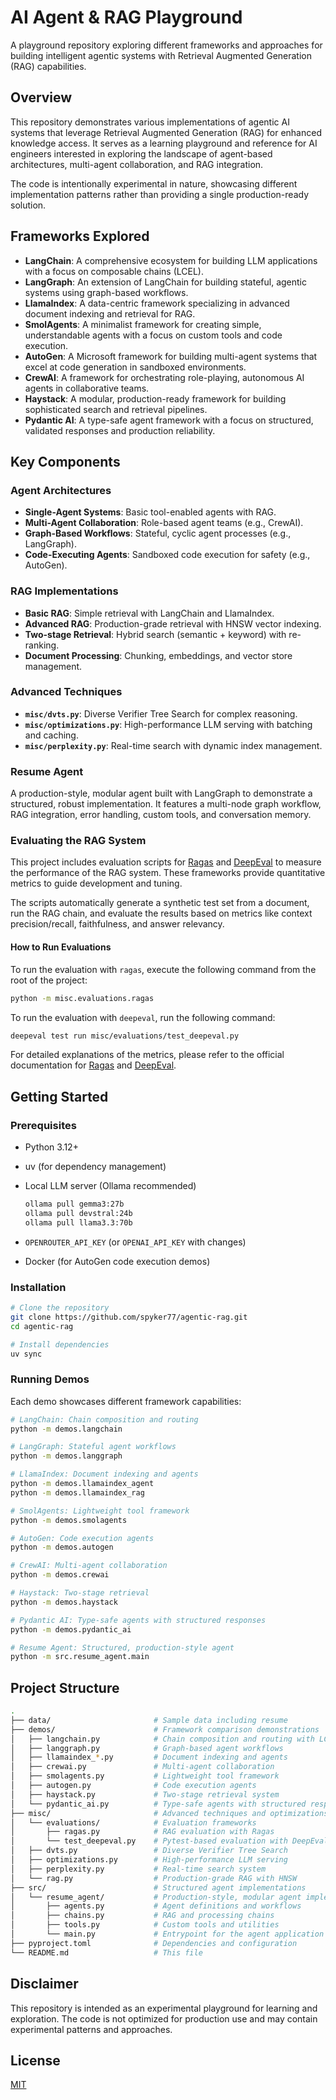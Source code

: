 # AI Agent & RAG Playground

A playground repository exploring different frameworks and approaches for building intelligent agentic systems with Retrieval Augmented Generation (RAG) capabilities.

## Overview

This repository demonstrates various implementations of agentic AI systems that leverage Retrieval Augmented Generation (RAG) for enhanced knowledge access. It serves as a learning playground and reference for AI engineers interested in exploring the landscape of agent-based architectures, multi-agent collaboration, and RAG integration.

The code is intentionally experimental in nature, showcasing different implementation patterns rather than providing a single production-ready solution.

## Frameworks Explored

- **LangChain**: A comprehensive ecosystem for building LLM applications with a focus on composable chains (LCEL).
- **LangGraph**: An extension of LangChain for building stateful, agentic systems using graph-based workflows.
- **LlamaIndex**: A data-centric framework specializing in advanced document indexing and retrieval for RAG.
- **SmolAgents**: A minimalist framework for creating simple, understandable agents with a focus on custom tools and code execution.
- **AutoGen**: A Microsoft framework for building multi-agent systems that excel at code generation in sandboxed environments.
- **CrewAI**: A framework for orchestrating role-playing, autonomous AI agents in collaborative teams.
- **Haystack**: A modular, production-ready framework for building sophisticated search and retrieval pipelines.
- **Pydantic AI**: A type-safe agent framework with a focus on structured, validated responses and production reliability.

## Key Components

### Agent Architectures

- **Single-Agent Systems**: Basic tool-enabled agents with RAG.
- **Multi-Agent Collaboration**: Role-based agent teams (e.g., CrewAI).
- **Graph-Based Workflows**: Stateful, cyclic agent processes (e.g., LangGraph).
- **Code-Executing Agents**: Sandboxed code execution for safety (e.g., AutoGen).

### RAG Implementations

- **Basic RAG**: Simple retrieval with LangChain and LlamaIndex.
- **Advanced RAG**: Production-grade retrieval with HNSW vector indexing.
- **Two-stage Retrieval**: Hybrid search (semantic + keyword) with re-ranking.
- **Document Processing**: Chunking, embeddings, and vector store management.

### Advanced Techniques

- **`misc/dvts.py`**: Diverse Verifier Tree Search for complex reasoning.
- **`misc/optimizations.py`**: High-performance LLM serving with batching and caching.
- **`misc/perplexity.py`**: Real-time search with dynamic index management.

### Resume Agent

A production-style, modular agent built with LangGraph to demonstrate a structured, robust implementation. It features a multi-node graph workflow, RAG integration, error handling, custom tools, and conversation memory.

### Evaluating the RAG System

This project includes evaluation scripts for [Ragas](https://github.com/explodinggradients/ragas) and [DeepEval](https://github.com/confident-ai/deepeval) to measure the performance of the RAG system. These frameworks provide quantitative metrics to guide development and tuning.

The scripts automatically generate a synthetic test set from a document, run the RAG chain, and evaluate the results based on metrics like context precision/recall, faithfulness, and answer relevancy.

#### How to Run Evaluations

To run the evaluation with `ragas`, execute the following command from the root of the project:

```bash
python -m misc.evaluations.ragas
```

To run the evaluation with `deepeval`, run the following command:

```bash
deepeval test run misc/evaluations/test_deepeval.py
```

For detailed explanations of the metrics, please refer to the official documentation for [Ragas](https://docs.ragas.io/en/latest/concepts/metrics/index.html) and [DeepEval](https://docs.confident-ai.com/docs/metrics-introduction).

## Getting Started

### Prerequisites

- Python 3.12+
- uv (for dependency management)
- Local LLM server (Ollama recommended)

  ```bash
  ollama pull gemma3:27b
  ollama pull devstral:24b
  ollama pull llama3.3:70b
  ```

- `OPENROUTER_API_KEY` (or `OPENAI_API_KEY` with changes)
- Docker (for AutoGen code execution demos)

### Installation

```bash
# Clone the repository
git clone https://github.com/spyker77/agentic-rag.git
cd agentic-rag

# Install dependencies
uv sync
```

### Running Demos

Each demo showcases different framework capabilities:

```bash
# LangChain: Chain composition and routing
python -m demos.langchain

# LangGraph: Stateful agent workflows
python -m demos.langgraph

# LlamaIndex: Document indexing and agents
python -m demos.llamaindex_agent
python -m demos.llamaindex_rag

# SmolAgents: Lightweight tool framework
python -m demos.smolagents

# AutoGen: Code execution agents
python -m demos.autogen

# CrewAI: Multi-agent collaboration
python -m demos.crewai

# Haystack: Two-stage retrieval
python -m demos.haystack

# Pydantic AI: Type-safe agents with structured responses
python -m demos.pydantic_ai

# Resume Agent: Structured, production-style agent
python -m src.resume_agent.main
```

## Project Structure

```bash
.
├── data/                       # Sample data including resume
├── demos/                      # Framework comparison demonstrations
│   ├── langchain.py            # Chain composition and routing with LCEL
│   ├── langgraph.py            # Graph-based agent workflows
│   ├── llamaindex_*.py         # Document indexing and agents
│   ├── crewai.py               # Multi-agent collaboration
│   ├── smolagents.py           # Lightweight tool framework
│   ├── autogen.py              # Code execution agents
│   ├── haystack.py             # Two-stage retrieval system
│   └── pydantic_ai.py          # Type-safe agents with structured responses
├── misc/                       # Advanced techniques and optimizations
│   └── evaluations/            # Evaluation frameworks
│       ├── ragas.py            # RAG evaluation with Ragas
│       └── test_deepeval.py    # Pytest-based evaluation with DeepEval
│   ├── dvts.py                 # Diverse Verifier Tree Search
│   ├── optimizations.py        # High-performance LLM serving
│   ├── perplexity.py           # Real-time search system
│   └── rag.py                  # Production-grade RAG with HNSW
├── src/                        # Structured agent implementations
│   └── resume_agent/           # Production-style, modular agent implementation
│       ├── agents.py           # Agent definitions and workflows
│       ├── chains.py           # RAG and processing chains
│       ├── tools.py            # Custom tools and utilities
│       └── main.py             # Entrypoint for the agent application
├── pyproject.toml              # Dependencies and configuration
└── README.md                   # This file
```

## Disclaimer

This repository is intended as an experimental playground for learning and exploration. The code is not optimized for production use and may contain experimental patterns and approaches.

## License

[MIT](LICENSE.md)
